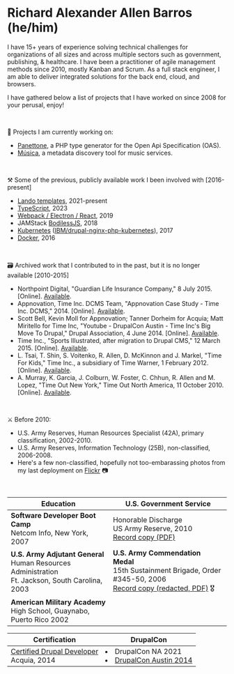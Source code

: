 # Richard Alexander Allen Barros (he/him)

I have 15+ years of experience solving technical challenges for organizations of all sizes and across multiple sectors such as
government, publishing, & healthcare. 
I have been a practitioner of agile management methods since 2010, mostly Kanban and Scrum.
As a full stack engineer, I am able to deliver integrated solutions for the back end, cloud, and browsers.

I have gathered below a list of projects that I have worked on since 2008 for your perusal, enjoy!

<br />

🚀 Projects I am currently working on:

- [Panettone](https://github.com/AlexanderAllen/panettone), a PHP type generator for the Open Api Specification (OAS).
- [Música](https://www.drupal.org/project/musica), a metadata discovery tool for music services.

<br />

⚒️ Some of the previous, publicly available work I been involved with [2016-present]

 - [Lando templates](https://github.com/AlexanderAllen/Boilerplates-for-Lando), 2021-present
 - [TypeScript](https://github.com/AlexanderAllen/vscode-gpg-indicator), 2023
 - [Webpack / Electron / React](https://github.com/AlexanderAllen/2019-electron-webpack-react-starter), 2019
 - JAMStack [BodilessJS](https://github.com/johnsonandjohnson/Bodiless-JS), 2018
 - [Kubernetes](https://github.com/IBM/drupal-nginx-php-kubernetes/pull/93) ([IBM/drupal-nginx-php-kubernetes](https://github.com/IBM/drupal-nginx-php-kubernetes)), 2017
 - [Docker](https://github.com/DrupalDevOps/Mirounga), 2016

<br />

🗃️ Archived work that I contributed to in the past, but it is no longer available [2010-2015]

- Northpoint Digital, "Guardian Life Insurance Company," 8 July 2015. [Online]. [Available](https://web.archive.org/web/20150708121142/https://www.guardianlife.com/).
- Appnovation, Time Inc. DCMS Team, "Appnovation Case Study - Time Inc. DCMS," 2014. [Online]. [Available](https://www.appnovation.com/our-work/time-inc-creating-headline-making-customer-experience).
- Scott Bell, Kevin Moll for Appnovation; Tanner Dorheim for Acquia; Matt Miritello for Time Inc, "Youtube - DrupalCon Austin - Time Inc's Big Move To Drupal," Drupal Association, 4 June 2014. [Online]. [Available](https://lnkd.in/geHbxf-U).
- Time Inc., "Sports Illustrated, after migration to Drupal CMS," 12 March 2015. [Online]. [Available](https://web.archive.org/web/20130719160336/http://sportsillustrated.cnn.com/).
- L. Tsai, T. Shin, S. Voitenko, R. Allen, D. McKinnon and J. Markel, "Time For Kids," Time Inc., a subsidiary of Time Warner, 1 February 2012. [Online]. [Available](https://web.archive.org/web/20120201041904/http://timeforkids.com/).
- A. Murray, K. Garcia, J. Colburn, W. Foster, C. Chhun, R. Allen and M. Lopez, "Time Out New York," Time Out North America, 11 October 2010. [Online]. [Available](https://web.archive.org/web/20101114022149/http://newyork.timeout.com/).
 
<br />

⚔️ Before 2010:

- U.S. Army Reserves, Human Resources Specialist (42A), primary classification, 2002-2010.
- U.S. Army Reserves, Information Technology (25B), non-classified, 2006-2008.
- Here's a few non-classified, hopefully not too-embarassing photos from my last deployment on [Flickr](https://www.flickr.com/groups/14890454@N23/pool/) 📷

<br />

<!-- https://github.github.com/gfm/#tables-extension -->

| Education | U.S. Government Service |
| --- | --- |
| <b>Software Developer Boot Camp</b><br />Netcom Info, New York, 2007 | Honorable Discharge<br /> US Army Reserve, 2010<br />[Record copy (PDF)](DISCHARGE.pdf) |
| <b>U.S. Army Adjutant General</b><br />Human Resources Administration<br />Ft. Jackson, South Carolina, 2003 | <b>U.S. Army Commendation Medal</b><br />15th Sustainment Brigade, Order #345-50, 2006<br />[Record copy (redacted, PDF)](ARCOM.pdf) 🎖️ |
| <b>American Military Academy</b><br />High School, Guaynabo, Puerto Rico 2002 |  |

| Certification | DrupalCon |
| --- | --- |
| [Certified Drupal Developer](https://certification.acquia.com/user/451)<br/>Acquia, 2014 | <li>DrupalCon NA 2021</li><li>[DrupalCon Austin 2014](https://austin2014.drupal.org/users/alexander-allen.html)</li> |

